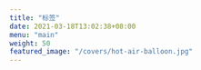 ```yaml
---
title: "标签"
date: 2021-03-18T13:02:38+08:00
menu: "main"
weight: 50
featured_image: "/covers/hot-air-balloon.jpg"
---
```


